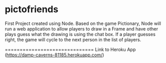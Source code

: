 # pictofriends

First Project created using Node.  Based on the game Pictionary, Node will run a web application to allow players to draw in a Frame and have other plays guess what the drawing is using the chat box.  If a player guesses right, the game will cycle to the next person in the list of players.

==============================
Link to Heroku App
(https://damp-caverns-81185.herokuapp.com/)
